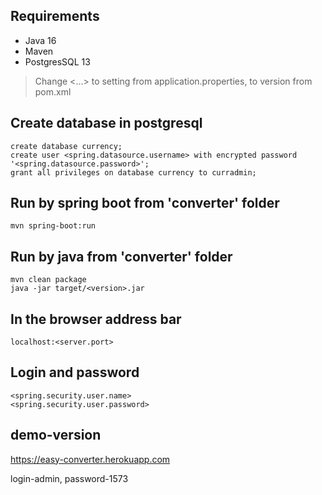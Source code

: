 ## Requirements
- Java 16
- Maven
- PostgresSQL 13

> Change <...> to setting from application.properties, <version> to version from pom.xml

## Create database in postgresql
`create database currency;`  
`create user <spring.datasource.username> with encrypted password '<spring.datasource.password>';`  
`grant all privileges on database currency to curradmin;`  

## Run by spring boot from 'converter' folder
`mvn spring-boot:run`

## Run by java from 'converter' folder
`mvn clean package`  
`java -jar target/<version>.jar`

## In the browser address bar
`localhost:<server.port>`

## Login and password
`<spring.security.user.name>`  
`<spring.security.user.password>`

## demo-version
https://easy-converter.herokuapp.com

login-admin, password-1573